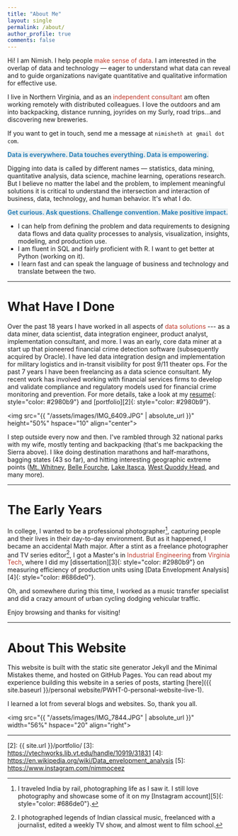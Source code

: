 ```yaml
---
title: "About Me"
layout: single
permalink: /about/
author_profile: true
comments: false
---
```


Hi! I am Nimish. I help people <font color="#c0392b">make sense of data</font>. I am interested in the overlap of data and technology — eager to understand what data can reveal and to guide organizations navigate quantitative and qualitative information for effective use. 

I live in Northern Virginia, and as an <font color="#c0392b">independent consultant</font> am often working remotely with distributed colleagues. I love the outdoors and am into backpacking, distance running, joyrides on my Surly, road trips...and discovering new breweries.

If you want to get in touch, send me a message at `nimisheth at gmail dot com`.

<span style="color: #2980b9; background-color:#ecf0f1">**Data is everywhere. Data touches everything. Data is empowering.**</span>

Digging into data is called by different names — <span style="color: ">statistics, data mining, quantitative analysis, data science, machine learning, operations research</span>. But I believe no matter the label and the problem, to implement meaningful solutions it is critical to understand the intersection and interaction of business, data, technology, and human behavior. It's what I do.

<span style="color: #2980b9; background-color:#ecf0f1">**Get curious. Ask questions. Challenge convention. Make positive impact.**</span>

- I can help from defining the problem and data requirements to designing data flows and data quality processes to analysis, visualization, insights, modeling, and production use.
- I am fluent in SQL and fairly proficient with R. I want to get better at Python (working on it).
- I learn fast and can speak the language of business and technology and translate between the two.

-- -- -- --

# What Have I Done
Over the past 18 years I have worked in all aspects of <font color="#c0392b">data solutions</font> --- as a data miner, data scientist, data integration engineer, product analyst, implementation consultant, and more. I was an early, core data miner at a start up that pioneered financial crime detection software (subsequently acquired by Oracle). I have led data integration design and implementation for military logistics and in-transit visibility for post 9/11 theater ops. For the past 7 years I have been freelancing as a data science consultant. My recent work has involved working with financial services firms to develop and validate compliance and regulatory models used for financial crime monitoring and prevention. For more details, take a look at my [resume][1]{: style="color: #2980b9"} and [portfolio][2]{: style="color: #2980b9"}.

<img src="{{ "/assets/images/IMG_6409.JPG" | absolute_url }}"
height="50%" hspace="10" align="center">

I step outside every now and then. I've rambled through 32 national parks with my wife, mostly tenting and backpacking (that's me backpacking the Sierra above). I like doing destination marathons and half-marathons, bagging states (43 so far), and hitting interesting geographic extreme points ([Mt. Whitney][], [Belle Fourche][], [Lake Itasca][], [West Quoddy Head][], and many more).

[Belle Fourche]: https://www.atlasobscura.com/places/center-of-the-nation-monument
[Mt. Whitney]: https://www.nps.gov/seki/planyourvisit/whitney.htm
[West Quoddy Head]: http://www.stateparks.com/quoddy_head_state_park_in_maine.html
[Lake Itasca]: https://www.dnr.state.mn.us/state_parks/Itasca/headwaters.html

-- -- -- --

# The Early Years
In college, I wanted to be a professional photographer[^fnote1], capturing people and their lives in their day-to-day environment. But as it happened, I became an accidental Math major. After a stint as a freelance photographer and TV series editor[^fnote2], I got a Master's in <font color="#c0392b">Industrial Engineering</font> from <font color="#c0392b">Virginia Tech</font>, where I did my [dissertation][3]{: style="color: #2980b9"} on measuring efficiency of production units using [Data Envelopment Analysis][4]{: style="color: #686de0"}. 

Oh, and somewhere during this time, I worked as a music transfer specialist and did a crazy amount of urban cycling dodging vehicular traffic.

Enjoy browsing and thanks for visiting!

-- -- -- --

# About This Website
This website is built with the static site generator Jekyll and the Minimal Mistakes theme, and hosted on GitHub Pages. You can read about my experience building this website in a series of posts, starting [here]({{ site.baseurl }}/personal website/PWHT-0-personal-website-live-1).

I learned a lot from several blogs and websites. So, thank you all.



<img src="{{ "/assets/images/IMG_7844.JPG" | absolute_url }}"
width="56%" hspace="20" align="right">

-- -- -- --

[^fnote1]: I traveled India by rail, photographing life as I saw it. I still love photography and showcase some of it on my [Instagram account][5]{: style="color: #686de0"}.
[^fnote2]: I photographed legends of Indian classical music, freelanced with a journalist, edited a weekly TV show, and almost went to film school.

[1]: https://niimmiish.github.io/resume1
[2]: {{ site.url }}/portfolio/
[3]: https://vtechworks.lib.vt.edu/handle/10919/31831
[4]: https://en.wikipedia.org/wiki/Data_envelopment_analysis
[5]: https://www.instagram.com/nimmoceez
